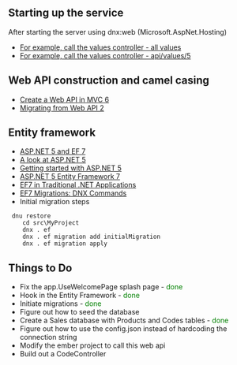 ## Starting up the service

After starting the server using dnx:web (Microsoft.AspNet.Hosting) 

- [For example, call the values controller - all values](http://localhost:5000/api/values) 
- [For example, call the values controller - api/values/5](http://localhost:5000/api/values/1)

## Web API construction and camel casing 

- [Create a Web API in MVC 6](http://www.asp.net/vnext/overview/aspnet-vnext/create-a-web-api-with-mvc-6)
- [Migrating from Web API 2](http://docs.asp.net/en/latest/mvc/migration/migratingfromwebapi2.html)

## Entity framework

- [ASP.NET 5 and EF 7](http://www.dotnetcurry.com/showarticle.aspx?ID=1128)
- [A look at ASP.NET 5 ](http://wildermuth.com/2015/03/17/A_Look_at_ASP_NET_5_Part_3_-_EF7)
- [Getting started with ASP.NET 5](http://bitoftech.net/2014/11/18/getting-started-asp-net-5-mvc-6-web-api-entity-framework-7/)
- [ASP.NET 5 Entity Framework 7](http://stephenwalther.com/archive/2015/01/17/asp-net-5-and-angularjs-part-4-using-entity-framework-7)
- [EF7 in Traditional .NET Applications](https://github.com/aspnet/EntityFramework/wiki/Using-EF7-in-Traditional-.NET-Applications)
- [EF7 Migrations: DNX Commands](http://www.bricelam.net/2014/09/14/migrations-on-k.html)
- Initial migration steps

<pre><code>	dnu restore	
	cd src\MyProject	
	dnx . ef		
	dnx . ef migration add initialMigration	
	dnx . ef migration apply
</code></pre>

## Things to Do

- Fix the app.UseWelcomePage splash page - <font color='green'>done</font>
- Hook in the Entity Framework - <font color='green'>done</font>
- Initiate migrations - <font color='green'>done</font>
- Figure out how to seed the  database
- Create a Sales database with Products and Codes tables - <font color='green'>done</font>
- Figure out how to use the config.json instead of hardcoding the connection string
- Modify the ember project to call this web api
- Build out a CodeController 